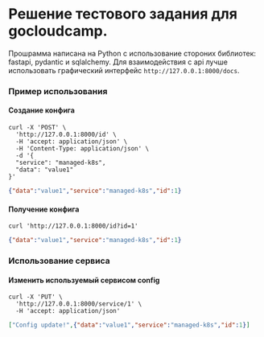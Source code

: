# Решение тестового задания для gocloudcamp. 
Прошрамма написана на Python c использование стороних библиотек: fastapi, pydantic и sqlalchemy.
Для взаимодействия с api лучше использовать графический интерфейс `http://127.0.0.1:8000/docs`.

### Пример использования

#### Создание конфига

```
curl -X 'POST' \
  'http://127.0.0.1:8000/id' \
  -H 'accept: application/json' \
  -H 'Content-Type: application/json' \
  -d '{
  "service": "managed-k8s",
  "data": "value1"
}'
```

```json
{"data":"value1","service":"managed-k8s","id":1}
```

#### Получение конфига

`curl 'http://127.0.0.1:8000/id?id=1'`

```json
{"data":"value1","service":"managed-k8s","id":1}
```

### Использование сервиса

#### Изменить используемый сервисом config

```
curl -X 'PUT' \
  'http://127.0.0.1:8000/service/1' \
  -H 'accept: application/json'
```

```json
["Config update!",{"data":"value1","service":"managed-k8s","id":1}]
```


